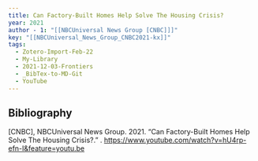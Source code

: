 ```yaml
---
title: Can Factory-Built Homes Help Solve The Housing Crisis?
year: 2021
author - 1: "[[NBCUniversal News Group [CNBC]]]"
key: "[[NBCUniversal_News_Group_CNBC2021-kx]]"
tags:
  - Zotero-Import-Feb-22
  - My-Library
  - 2021-12-03-Frontiers
  - _BibTex-to-MD-Git
  - YouTube
---
```


## Bibliography
[CNBC], NBCUniversal News Group. 2021. “Can Factory-Built Homes Help Solve The Housing Crisis?.” . https://www.youtube.com/watch?v=hU4rp-efn-I&feature=youtu.be